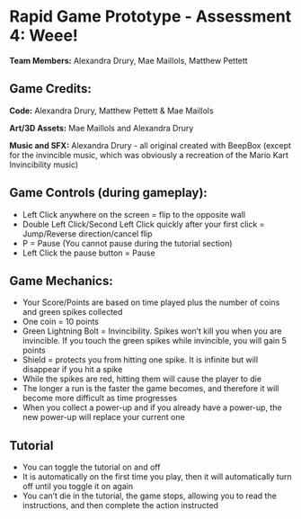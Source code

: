 # Rapid Game Prototype - Assessment 4: Weee!

**Team Members:** Alexandra Drury, Mae Maillols, Matthew Pettett

## Game Credits:
**Code:** Alexandra Drury, Matthew Pettett & Mae Maillols

**Art/3D Assets:** Mae Maillols and Alexandra Drury

**Music and SFX:** Alexandra Drury - all original created with BeepBox (except for the invincible music, 
which was obviously a recreation of the Mario Kart Invincibility music)

## Game Controls (during gameplay):
- Left Click anywhere on the screen = flip to the opposite wall
- Double Left Click/Second Left Click quickly after your first click = Jump/Reverse direction/cancel flip
- P = Pause (You cannot pause during the tutorial section)
- Left Click the pause button  = Pause

## Game Mechanics:
- Your Score/Points are based on time played plus the number of coins and green spikes collected
- One coin = 10 points
- Green Lightning Bolt = Invincibility. Spikes won’t kill you when you are invincible. If you touch the green spikes while invincible, you will gain 5 points
- Shield = protects you from hitting one spike. It is infinite but will disappear if you hit a spike
- While the spikes are red, hitting them will cause the player to die
- The longer a run is the faster the game becomes, and therefore it will become more difficult as time progresses
- When you collect a power-up and if you already have a power-up, the new power-up will replace your current one

## Tutorial
- You can toggle the tutorial on and off
- It is automatically on the first time you play, then it will automatically turn off until you toggle it on again
- You can’t die in the tutorial, the game stops, allowing you to read the instructions, and then complete the action instructed
